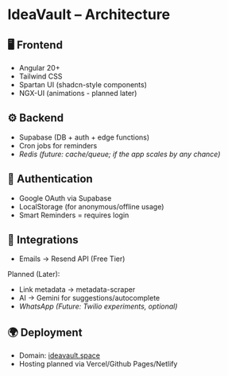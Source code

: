 # IdeaVault – Architecture

## 🖥️ Frontend

- Angular 20+
- Tailwind CSS
- Spartan UI (shadcn-style components)
- NGX-UI (animations - planned later)

## ⚙️ Backend

- Supabase (DB + auth + edge functions)
- Cron jobs for reminders
- _Redis (future: cache/queue; if the app scales by any chance)_

## 🔑 Authentication

- Google OAuth via Supabase
- LocalStorage (for anonymous/offline usage)
- Smart Reminders = requires login

## 📩 Integrations

- Emails → Resend API (Free Tier)

Planned (Later):

- Link metadata → metadata-scraper
- AI → Gemini for suggestions/autocomplete
- _WhatsApp (Future: Twilio experiments, optional)_

## 🌍 Deployment

- Domain: [ideavault.space](http://ideavault.space/)
- Hosting planned via Vercel/Github Pages/Netlify

